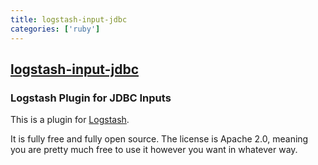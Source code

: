 ```yaml
---
title: logstash-input-jdbc
categories: ['ruby']
---
```

## [logstash-input-jdbc](https://github.com/logstash-plugins/logstash-input-jdbc)

### Logstash Plugin for JDBC Inputs


This is a plugin for [Logstash](https://github.com/elastic/logstash).

It is fully free and fully open source. The license is Apache 2.0, meaning you are pretty much free to use it however you want in whatever way.

